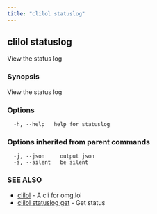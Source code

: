 ```yaml
---
title: "clilol statuslog"
---
```

## clilol statuslog

View the status log

### Synopsis

View the status log

### Options

```
  -h, --help   help for statuslog
```

### Options inherited from parent commands

```
  -j, --json     output json
  -s, --silent   be silent
```

### SEE ALSO

* [clilol](clilol.md)	 - A cli for omg.lol
* [clilol statuslog get](clilol_statuslog_get.md)	 - Get status

